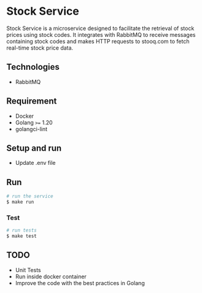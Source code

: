 # Stock Service

Stock Service is a microservice designed to facilitate the retrieval of stock prices using stock codes. It integrates with RabbitMQ to receive messages containing stock codes and makes HTTP requests to stooq.com to fetch real-time stock price data.

## Technologies
- RabbitMQ

## Requirement
- Docker
- Golang `>=` 1.20
- golangci-lint

## Setup and run
- Update .env file
## Run

```bash
# run the service
$ make run
```

### Test

```bash
# run tests
$ make test
```

## TODO
- Unit Tests
- Run inside docker container
- Improve the code with the best practices in Golang